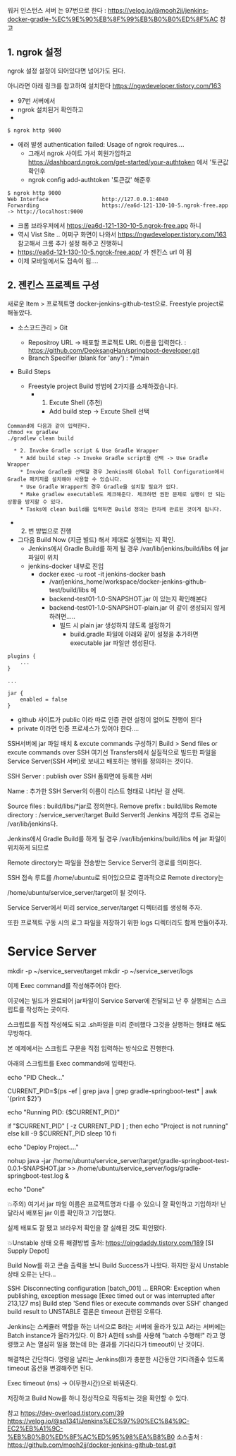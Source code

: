 워커 인스턴스 서버 는 97번으로 한다  : https://velog.io/@mooh2jj/jenkins-docker-gradle-%EC%9E%90%EB%8F%99%EB%B0%B0%ED%8F%AC  참고

## 1. ngrok 설정
ngrok 설정
설정이 되어있다면 넘어가도 된다.

아니라면 아래 링크를 참고하여 설치한다
https://ngwdeveloper.tistory.com/163

* 97번 서버에서
* ngrok 설치된거 확인하고
* 
```
$ ngrok http 9000
```
* 에러 발생
  authentication failed: Usage of ngrok requires.... 
  * 그래서 ngrok 사이트 가서 회원가입하고 https://dashboard.ngrok.com/get-started/your-authtoken 에서 '토큰값 확인후
  * ngrok config add-authtoken '토큰값' 해준후
```
$ ngrok http 9000
Web Interface                 http://127.0.0.1:4040
Forwarding                    https://ea6d-121-130-10-5.ngrok-free.app -> http://localhost:9000
```
* 크롬 브라우저에서 https://ea6d-121-130-10-5.ngrok-free.app 하니 
* 역시 Vist Site .. 어쩌구 화면이 나와서 https://ngwdeveloper.tistory.com/163 참고해서 크롬 추가 설정 해주고 진행하니 
* https://ea6d-121-130-10-5.ngrok-free.app/  가 젠킨스 url 이 됨
* 이제 모바일에서도 접속이 됨....


## 2. 젠킨스 프로젝트 구성
새로운 Item > 프로젝트명 docker-jenkins-github-test으로.
Freestyle project로 해놓았다.

* 소스코드관리 > Git
  * Repositroy URL -> 배포할 프로젝트 URL 이름을 입력한다. : https://github.com/DeoksangHan/springboot-developer.git
  * Branch Specifier (blank for 'any') : */main

* Build Steps
  * Freestyle project Build 방법에 2가지를 소재하겠습니다.
    * 1. Excute Shell (추천)
      * Add build step -> Excute Shell 선택
```
Command에 다음과 같이 입력한다.
chmod +x gradlew
./gradlew clean build
```
      * 2. Invoke Gradle script & Use Gradle Wrapper
        * Add build step -> Invoke Gradle script를 선택 -> Use Gradle Wrapper
        * Invoke Gradle을 선택할 경우 Jenkins에 Global Toll Configuration에서 Gradle 패키지를 설치해야 사용할 수 있습니다.
        * Use Gradle Wrapper의 경우 Gradle을 설치할 필요가 없다.
        * Make gradlew executable도 체크해준다. 체크하면 권한 문제로 실행이 안 되는 상황을 방지할 수 있다.
        * Tasks에 clean build를 입력하면 Build 정의는 한차례 완료된 것이게 됩니다.

  * 2. 번 방법으로 진행 
  * 그다음 Build Now (지금 빌드) 해서 제대로 실행되는 지 확인.
    * Jenkins에서 Gradle Build를 하게 될 경우 /var/lib/jenkins/build/libs 에 jar 파일이 위치
    * jenkins-docker 내부로 진입
      * docker exec -u root -it jenkins-docker bash
        * /var/jenkins_home/workspace/docker-jenkins-github-test/build/libs 에
        * backend-test01-1.0-SNAPSHOT.jar 이 있는지 확인해본다
        * backend-test01-1.0-SNAPSHOT-plain.jar 이 같이 생성되지 않게 하려면.....
          * 빌드 시 plain jar 생성하지 않도록 설정하기
            * build.gradle 파일에 아래와 같이 설정을 추가하면 executable jar 파일만 생성된다.
```
plugins {
	...
}

...

jar {
	enabled = false
}
```
         

  * github 사이트가 public 이라 따로 인증 관련 설정이 없어도 진행이 된다
  * private 이라면 인증 프로세스가 있어야 한다....



SSH서버에 jar 파일 배치 & excute commands 구성하기
Build > Send files or excute commands over SSH
여기선 Transfers에서 실질적으로 빌드한 파일을 Service Server(SSH 서버)로 보내고 배포하는 행위를 정의하는 것이다.

SSH Server : publish over SSH 폼화면에 등록한 서버


Name : 추가한 SSH Server의 이름이 리스트 형태로 나타난 걸 선택.

Source files : build/libs/*jar로 정의한다.
Remove prefix : build/libs
Remote directory : /service_server/target
Build Server의 Jenkins 계정의 루트 경로는 /var/lib/jenkins다.

Jenkins에서 Gradle Build를 하게 될 경우 /var/lib/jenkins/build/libs 에 jar 파일이 위치하게 되므로

Remote directory는 파일을 전송받는 Service Server의 경로를 의미한다.

SSH 접속 루트를 /home/ubuntu로 되어있으므로 결과적으로 Remote directory는

/home/ubuntu/service_server/target이 될 것이다.

Service Server에서 미리 service_server/target 디렉터리를 생성해 주자.

또한 프로젝트 구동 시의 로그 파일을 저장하기 위한 logs 디렉터리도 함께 만들어주자.

# Service Server 
mkdir -p ~/service_server/target 
mkdir -p ~/service_server/logs

이제 Exec command를 작성해주어야 한다.

이곳에는 빌드가 완료되어 jar파일이 Service Server에 전달되고 난 후 실행되는 스크립트를 작성하는 곳이다.

스크립트를 직접 작성해도 되고 .sh파일을 미리 준비했다 그것을 실행하는 형태로 해도 무방하다.

본 예제에서는 스크립트 구문을 직접 입력하는 방식으로 진행한다.

아래의 스크립트를 Exec commands에 입력한다.

echo "PID Check..." 

CURRENT_PID=$(ps -ef | grep java | grep gradle-springboot-test* | awk '{print $2}') 

echo "Running PID: {$CURRENT_PID}" 

if "$CURRENT_PID" [ -z CURRENT_PID ] ; then 
	echo "Project is not running"
​else 
	kill -9 $CURRENT_PID 
	sleep 10 
fi 

echo "Deploy Project...." 

nohup java -jar /home/ubuntu/service_server/target/gradle-springboot-test-0.0.1-SNAPSHOT.jar >> /home/ubuntu/service_server/logs/gradle-springboot-test.log & 

echo "Done"

💥주의) 여기서 jar 파일 이름은 프로젝트명과 다를 수 있으니 잘 확인하고 기입하자!
난 달라서 배포된 jar 이름 확인하고 기입했다.


실제 배포도 잘 됐고 브라우저 확인을 잘 실해된 것도 확인됐다.






💥Unstable 상태 오류 해결방법
출처: https://oingdaddy.tistory.com/189 [SI Supply Depot]

Build Now를 하고 콘솔 출력을 보니 Build Success가 나왔다. 하지만 잠시 Unstable 상태 오류는 난다...



SSH: Disconnecting configuration [batch_001] ...
ERROR: Exception when publishing, exception message [Exec timed out or was interrupted after 213,127 ms]
Build step 'Send files or execute commands over SSH' changed build result to UNSTABLE
결론은 timeout 관련된 오류다.

Jenkins는 스케쥴러 역할을 하는 녀석으로 B라는 서버에 올라가 있고 A라는 서버에는 Batch instance가 올라가있다. 이 B가 A한테 ssh를 사용해 "batch 수행해!" 라고 명령했고 A는 열심히 일을 했는데 B는 결과를 기다리다가 timeout이 난 것이다.

해결책은 간단하다. 명령을 날리는 Jenkins(B)가 충분한 시간동안 기다려줄수 있도록 timeout 옵션을 변경해주면 된다.

Exec timeout (ms) -> 0(무한시간)으로 바꿔준다.


저장하고 Build Now를 하니 정상적으로 작동되는 것을 확인할 수 있다.




참고
https://dev-overload.tistory.com/39
https://velog.io/@sa1341/Jenkins%EC%97%90%EC%84%9C-EC2%EB%A1%9C-%EB%B0%B0%ED%8F%AC%ED%95%98%EA%B8%B0
소스출처 : https://github.com/mooh2jj/docker-jenkins-github-test.git

